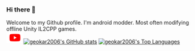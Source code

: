 ### Hi there 👋
Welcome to my Github profile. I'm android modder. Most often modifying offline Unity IL2CPP games.
<br/>
<a href="https://www.youtube.com/geokar2006">
  <img align="left" alt="YouTube" height="30px" src="https://raw.githubusercontent.com/geokar2006/geokar2006/master/res/youtube.svg" />
</a>
<br/>
[![geokar2006's GitHub stats](https://github-readme-stats.vercel.app/api?username=geokar2006&show_icons=true&theme=tokyonight)](https://github.com/geokar2006)
[![geokar2006's Top Languages](https://github-readme-stats.vercel.app/api/top-langs/?username=geokar2006&layout=compact&theme=tokyonight)](https://github.com/geokar2006)

